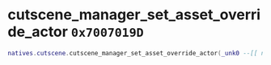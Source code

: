 # cutscene_manager_set_asset_override_actor `0x7007019D`

```lua
natives.cutscene.cutscene_manager_set_asset_override_actor(_unk0 --[[ number ]], _unk1 --[[ number ]])
```